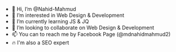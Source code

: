 - 👋 Hi, I’m @Nahid-Mahmud
- 👀 I’m interested in Web Design & Development
- 🌱 I’m currently learning JS & JQ 
- 💞️ I’m looking to collaborate on Web Design & Development
- 📫 You can to reach me by Facebook Page (@mdnahidmahmud2)
- 🔥 I'm also a SEO expert 
<!---
Nahid-Mahmud/Nahid-Mahmud is a ✨ special ✨ repository because its `README.md` (this file) appears on your GitHub profile.
You can click the Preview link to take a look at your changes.
--->
